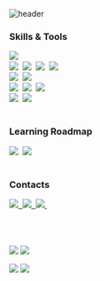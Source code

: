 <!--타이틀-->
![header](https://capsule-render.vercel.app/api?type=blur&color=gradient&customColorList=30,19,12,24,6,1&height=250&&section=header&text=Data%20Science,%20IT%20Solutions,%20and%20more&desc=@krsudal&descAlign=89&descAlignY=65&fontColor=000000&animation=fadeIn&fontSize=40) 

<!--내용-->
<h3>Skills & Tools</h3>
<div>
  <img src="https://img.shields.io/badge/LANG-Python-3776AB?style=for-the-badge&logo=python&logoColor=white" />&nbsp
</div>

<div>
  <img src="https://img.shields.io/badge/LIB-Pandas-150458?style=for-the-badge&logo=pandas&logoColor=white" />&nbsp
  <img src="https://img.shields.io/badge/LIB-Matplotlib-11557C?style=for-the-badge&logo=plotly&logoColor=white" />&nbsp
  <img src="https://img.shields.io/badge/LIB-Seaborn-42a5f5?style=for-the-badge&logo=python&logoColor=white" />&nbsp
  <img src="https://img.shields.io/badge/LIB-Sklearn-f7931e?style=for-the-badge&logo=scikit-learn&logoColor=white" />&nbsp
</div>

<div>
  <img src="https://img.shields.io/badge/FRAMEWORK-TensorFlow-FF6F00?style=for-the-badge&logo=tensorflow&logoColor=white" />&nbsp
  <img src="https://img.shields.io/badge/FRAMEWORK-PyTorch-EE4C2C?style=for-the-badge&logo=pytorch&logoColor=white" />&nbsp

</div>

<div>
  <img src="https://img.shields.io/badge/LLM-OpenAI-412991?style=for-the-badge&logo=openai&logoColor=white" />&nbsp
  <img src="https://img.shields.io/badge/VECTOR-FAISS-006666?style=for-the-badge&logo=matrix&logoColor=white" />&nbsp
  <img src="https://img.shields.io/badge/ARCH-RAG-8e44ad?style=for-the-badge&logo=semantic-release&logoColor=white" />&nbsp
</div>

<div>
  <img src="https://img.shields.io/badge/WEB-FastAPI-009688?style=for-the-badge&logo=fastapi&logoColor=white" />&nbsp
  <img src="https://img.shields.io/badge/WEB-Gradio-17A34A?style=for-the-badge&logo=gradio&logoColor=white" />&nbsp
</div>

<br>

<h3>Learning Roadmap</h3>
<div>
  <img src="https://img.shields.io/badge/LANG-Java-007396?style=for-the-badge&logo=openjdk&logoColor=white" />&nbsp
  <img src="https://img.shields.io/badge/WEB-HTML-E34F26?style=for-the-badge&logo=html&logoColor=white" />&nbsp
</div>

<br>

<h3>Contacts</h3>
<div>
  <a href="mailto:zkrpglfkalzk1226@gmail.com">
    <img src="https://img.shields.io/badge/Gmail-D14836?style=for-the-badge&logo=gmail&logoColor=white" />&nbsp
  </a>
  <a href="https://your-portfolio.com" target="_blank">
    <img src="https://img.shields.io/badge/Portfolio-000000?style=for-the-badge&logo=web&logoColor=white" />&nbsp
  </a>
  <a href="https://github.com/krsudal" target="_blank">
    <img src="https://img.shields.io/badge/GitHub-181717?style=for-the-badge&logo=github&logoColor=white" />&nbsp
  </a>
</div>

<br>
<br>
<br>

<p>
  <img src="https://github-readme-stats.vercel.app/api?username=krsudal&show_icons=true&theme=transparent&title_color=38bdf8&text_color=94a3b8&icon_color=facc15&border_color=1e293b" />
  <img src="https://github-readme-stats.vercel.app/api/top-langs/?username=krsudal&layout=compact&theme=transparent&title_color=f472b6&text_color=94a3b8&border_color=1e293b" />
</p>

<p>
  <img src="https://github-readme-stats.vercel.app/api?username=krsudal&show_icons=true&theme=transparent&title_color=ffffff&text_color=a0a0a0&icon_color=38bdf8&border_color=1e293b&bg_color=0f172a,1e293b,38bdf8" />
  <img src="https://github-readme-stats.vercel.app/api/top-langs/?username=krsudal&layout=compact&theme=transparent&text_color=a0a0a0&border_color=1e293b" />
</p>

<!--
**krsudal/krsudal** is a ✨ _special_ ✨ repository because its `README.md` (this file) appears on your GitHub profile.

Here are some ideas to get you started:

- 🔭 I’m currently working on ...
- 🌱 I’m currently learning ...
- 👯 I’m looking to collaborate on ...
- 🤔 I’m looking for help with ...
- 💬 Ask me about ...
- 📫 How to reach me: ...
- 😄 Pronouns: ...
- ⚡ Fun fact: ...
-->

